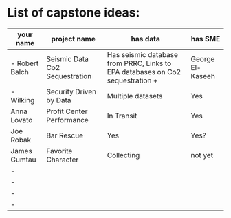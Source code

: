 # List of capstone ideas:
your name | project name | has data | has SME
| - | - | - | - |
| - Robert Balch | Seismic Data Co2 Sequestration | Has seismic database from PRRC, Links to EPA databases on Co2 sequestration + | George El-Kaseeh 
| - Wilking| Security Driven by Data | Multiple datasets | Yes|
| Anna Lovato | Profit Center Performance | In Transit | Yes
| Joe Robak | Bar Rescue | Yes | Yes? |
| James Gumtau | Favorite Character | Collecting | not yet |
| - 
| - 
| - 
| - 

